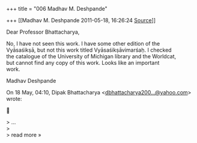 +++
title = "006 Madhav M. Deshpande"

+++
[[Madhav M. Deshpande	2011-05-18, 16:26:24 [Source](https://groups.google.com/g/bvparishat/c/yx1padZ3c8M)]]



Dear Professor Bhattacharya,

No, I have not seen this work. I have some other edition of the  
Vyāsaśikṣā, but not this work titled Vyāsaśikṣāvimarśaḥ. I checked  
the catalogue of the University of Michigan library and the Worldcat,  
but cannot find any copy of this work. Looks like an important  
work.

Madhav Deshpande

On 18 May, 04:10, Dipak Bhattacharya \<[dbhattacharya200...@yahoo.com]()\>  
wrote:



\> ...  
\>  
\> read more »

